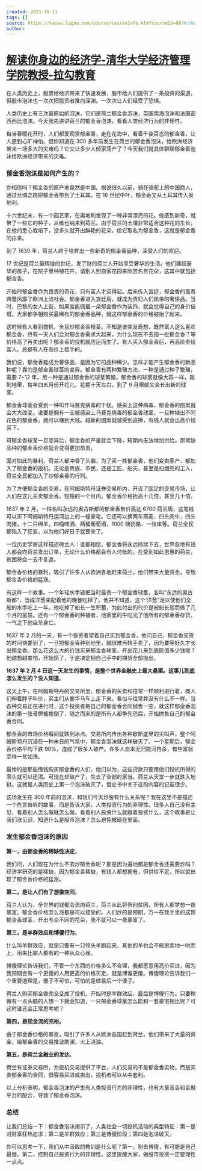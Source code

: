 ```yaml
---
created: 2021-10-11
tags: []
source: https://kaiwu.lagou.com/course/courseInfo.htm?courseId=987#/detail/pc?id=7794
author: 
---
```


# [解读你身边的经济学-清华大学经济管理学院教授-拉勾教育](https://kaiwu.lagou.com/course/courseInfo.htm?courseId=987#/detail/pc?id=7794)


在人类历史上，股票给经济带来了快速发展，股市给人们提供了一条投资的渠道，但股市泡沫也一次次把投资者推向深渊。一次次让人们经受了恐惧。

人类历史上有三次最原始的泡沫，它们是荷兰郁金香泡沫，英国南海泡沫和法国密西西比泡沫。今天我先讲讲荷兰的郁金香泡沫，看看人类经济行为的非理性。

每当春暖花开时，人们都爱观赏郁金香，走在花海中，看着千姿百态的郁金香，让人感到心旷神怡。但你知道在 300 多年前发生在荷兰的郁金香泡沫，给欧洲经济带来一场多大的灾难吗？它又让多少人倾家荡产了？今天我们就具体聊聊郁金香泡沫给欧洲经济带来的灾难。

### 郁金香泡沫是如何产生的？

你相信吗？郁金香的原产地竟然是中国。据说很久以前，骑在骆驼上的中国商人，通过丝绸之路把郁金香带到了土耳其。在 16 世纪中叶，郁金香又从土耳其传入奥地利。

十六世纪末，有一个园艺家，在奥地利发现了一种非常漂亮的花。他感到新奇，就带了一些它的种子，从维也纳来到荷兰。由于荷兰的土壤非常适合这种花的生长，在他的悉心栽培下，没多久就开出鲜艳的花朵，给它取名为郁金香，这就是郁金香的由来。

到了 1630 年，荷兰人终于培育出一些新奇的郁金香品种，深受人们的欢迎。

17 世纪是荷兰最辉煌的世纪，发了财的荷兰人开始享受奢华的生活。他们建起豪华的房子，在院子里种植花卉，请别人到自家花园来欣赏名贵花朵，这其中就包括郁金香。

开始时郁金香作为昂贵的奇花，只有富人才买得起。后来传入宫廷，郁金香的高贵典雅风靡了欧洲上流社会。郁金香进入宫廷后，就成为贵妇人们佩带的奢侈品。当时，巴黎的女人上街，如果谁能佩戴一朵郁金香作为装饰，就会觉得自己的身价倍增。大家都争相购买最稀有的郁金香品种，就这样郁金香的价格被抬了起来。

这时候有人看到商机，全民炒郁金香根茎。不知是谁突发奇想，既然富人这么喜欢郁金香，终有一天人们会对郁金香需求大起来，为什么现在不去囤一批郁金香？等价格高了再卖出呢？郁金香的投机就应运而生了。有人买入郁金香后，再高价卖给富人。总是有人在高价上接手的。

我们说，郁金香能成为奢侈品，是因为它的品种稀少。怎样才能产生郁金香的新品种呢？靠的是郁金香球茎的变异。郁金香有两种繁殖方法，一种是通过种子繁殖，需要 7~12 年。另一种是通过郁金香的球茎繁殖。郁金香的球茎就像大蒜一样，栽到地里，每年四五月份开花儿，花期十天左右。到了 9 月根部又会长出新的球茎。

郁金香球茎会受到一种叫作马赛克病毒的干扰。感染上这种病毒，郁金香的图案就会大大改变。谁要是拥有一支被感染上马赛克病毒的郁金香球茎，一旦种植出不同花色的郁金香，就可以赚到大钱。越新的图案就越受到追捧，有钱人就会出高价钱买下。

可郁金香球茎一旦变异后，郁金香的产量就会下降，短期内无法增加供给。那稀缺品种的郁金香价格就会变得更加昂贵。

面对如此的暴利，荷兰人都冲昏了头脑，为了买一株郁金香，他们变卖家产，都加入了郁金香的投机。无论是贵族、市民，还是工匠、船夫，甚至是扫烟兜的工人，荷兰全民都加入了炒郁金香的行列。

为了方便郁金香的交易，在阿姆斯特丹证券交易所内，开设了固定的交易市场，让人们在这儿买卖郁金香。短短的一个月内，郁金香价格抬高十几倍，甚至几十倍。

1637 年 2 月，一株名叫永远的奥古斯都的郁金香售价高达 6700 荷兰盾，这笔钱可以买下阿姆斯特丹运河边上的一幢豪宅。它还可以换两车燕麦、四头肉牛，四头肉猪，十二只绵羊，四桶啤酒、两桶葡萄酒，1000 磅奶酪、一张床等。荷兰全民都陷入了狂妄，以为他们好日子就要来了。

一位历史学家这样描述荷兰人：谁都相信，郁金香将永远持续下去，世界各地有钱人都会向荷兰发出订单，无论什么价格都会有人付账的。在受到如此恩惠的荷兰，贫困将会一去不复返。

郁金香价格的暴利，吸引了许多人从欧洲各地赶来荷兰，他们带来大量资金，导致郁金香价格的猛涨。

有这样一个故事。一个年轻水手错把当时最贵一个郁金香球茎，名叫“永远的奥古斯都”，当成洋葱来配着他的晚餐吃掉了。他并不知道，这个‘洋葱”足以使他们全船的水手吃上一年。他吃掉了船长一生积蓄，为此付出的代价是被船长惩罚做了几个月的监禁。还有一个郁金香的种植者，他家里的牛吃光了他所有的郁金香存货，一气之下他自杀身亡。

1637 年 2 月的一天，有一个投资者望着自己买到郁金香，他问自己，郁金香交货的时间快要到了，一旦把郁金香种到地里，就很难再转手卖了，因为要等好久才长出郁金香。那么花这么大的价钱买来郁金香球茎，开出花儿来到底能值多少钱呢？他越想越害怕，开始慌了，于是决定把自己手中的期货全部抛出。

**1637 年 2 月 4 日这一天发生的事情，是整个世界金融史上最大悬案。这事儿到底怎么发生的？没人知道**。

这天上午，在阿姆斯特丹的交易所里，郁金香的买卖和往常一样顺利进行着，商人们伸着脖子叫价，买主们从豪华马车上走下来。看似与往常并没有什么不一样。当各种交易正在进行时，这个投资者把自己的郁金香合同抛售一空，就这样郁金香泡沫的第一张骨牌被推倒了，随之而来的是所有人都争先恐后，开始抛售自己的郁金香合同。

郁金香的市场价格瞬间就跌到冰点。交易所内传出各种歇斯底里的尖叫声，整个阿姆斯特丹沉浸在一种末日的气氛中，郁金香泡沫就这样破灭了。一个星期后，郁金香价格平均下跌 90%，造成了很多人破产。许多人血本无归跳河自杀，有些富翁变得一贫如洗。

最惨的是那些借钱购买郁金香的人们，他们以为，这些贷款只要用他们投机所得的零头就可以还清。可现在却破产了，失去了全部的家当。荷兰从天堂一步就跌入地狱。这就是人类历史上第一个泡沫破灭了，但史书中关于这段内容的记载很少。

这场发生在 300 年前的泡沫，和我们今天炒股有什么关系呢？我在这里不是描述一个危言耸听的故事，而是告诉大家，人类投资行为的非理性。很多人自己没有主见，看着别人怎么做就怎么做。看着别人投资什么就跟着投资什么，这个故事是让我们涨见识，知道什么是股市泡沫？怎么避免被砸在里面。

### 发生郁金香泡沫的原因

**第一，由郁金香的稀缺性决定**。

我们问，人们现在为什么不去炒郁金香呢？那是因为遍地都是郁金香还需要炒吗？经济学研究的是稀缺，因为郁金香稀缺，有钱人都想拥有，但供给不足，所以就出现了郁金香价格的猛涨。

**第二，是让人们有了想像空间**。

荷兰人认为，全世界的钱都会流向荷兰，荷兰从此将告别贫困，所有人都梦想一夜暴富。郁金香价格怎么涨都是可以接受的。人们炒的是预期，万一在我手里的这颗郁金香球茎，开出与众不同的花朵，我不就可以一夜暴富了。

**第三，是羊群效应和博傻行为**。

什么叫羊群效应，就是只要有一只领头羊跑起来，其他的羊也会不假思索地一哄而上，用来比喻人都有的一种从众心理。

博傻理论告诉我们，不管一个东西的价格多么不合理，我都愿意用高价买进，因为我预期会有一个更傻的人用更高的价格买走。就是博谁更傻。博傻理论告诉我们一个重要道理是，傻子不可怕，可怕的是做最后一个傻子。

荷兰人购买郁金香完全变成了投机，开始时是羊群效应，最后是博傻行为。只要稍微有一点头脑的人想一下就会知道，一只郁金香球茎怎么能和一套豪宅相比呢？可这时谁还会正常思考呢？

**第四，是现金流的充裕。**

由于郁金香价格的暴涨，吸引了许多人从欧洲各国赶到荷兰，他们带来了大量的资金，给郁金香的交易推波助澜，火上浇油。

**第五，是荷兰金融业的发达**。

荷兰有证券交易所，为投机交易提供了平台，人们交易的不是郁金香实物，而是买卖郁金香的合同，很容易买进或卖出，投机者可以从中套利。

以上分析表明，郁金香泡沫的产生有人类投资行为的非理性，也有大量资金和金融平台的配合，导致了郁金香泡沫。

### 总结

让我们总结一下：郁金香泡沫揭示了，人类社会一切投机活动的典型特征：第一是对财富狂热追求；第二是羊群效应；第三是博傻阶段；第四是泡沫破灭。

你可以思考一下，我们从中汲取的教训是什么呢？第一，别去博傻，有可能是自己最傻。第二，控制自己投资行为的非理性。这里提醒大家，做股市投资一定要理性一点点。
